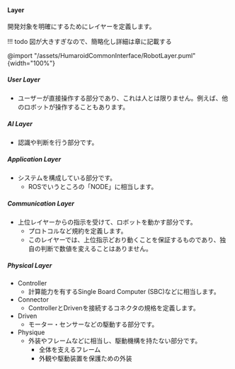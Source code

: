 #### Layer

開発対象を明確にするためにレイヤーを定義します。

!!! todo
    図が大きすぎなので、簡略化し詳細は章に記載する

@import "/assets/HumaroidCommonInterface/RobotLayer.puml"{width="100%"}

<div style="page-break-before:always"></div>

##### User Layer

* ユーザーが直接操作する部分であり、これは人とは限りません。例えば、他のロボットが操作することもあります。


##### AI Layer

* 認識や判断を行う部分です。

##### Application Layer

* システムを構成している部分です。
  * ROSでいうところの「NODE」に相当します。

##### Communication Layer

* 上位レイヤーからの指示を受けて、ロボットを動かす部分です。
  * プロトコルなど規約を定義します。
  * このレイヤーでは、上位指示どおり動くことを保証するものであり、独自の判断で数値を変えることはありません。

##### Physical Layer

* Controller
  * 計算能力を有するSingle Board Computer (SBC)などに相当します。
* Connector
  * ControllerとDrivenを接続するコネクタの規格を定義します。
* Driven
  * モーター・センサーなどの駆動する部分です。
* Physique
  * 外装やフレームなどに相当し、駆動機構を持たない部分です。
    * 全体を支えるフレーム
    * 外観や駆動装置を保護ための外装

